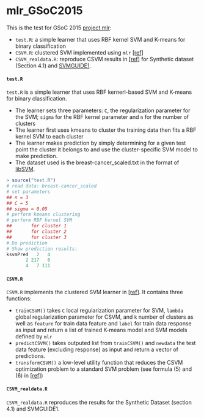 # mlr_GSoC2015
This is the test for GSoC 2015 [project mlr](https://github.com/berndbischl/mlr/wiki/GSOC-2015:-Implement-several-ensemble-SVMs-in-mlr):
* `test.R`: a simple learner that uses RBF kernel SVM and K-means for binary classification
* `CSVM.R`: clustered SVM implemented using `mlr` [[ref]](http://jmlr.org/proceedings/papers/v31/gu13b.html)
* `CSVM_realdata.R`: reproduce CSVM results in [[ref]](http://jmlr.org/proceedings/papers/v31/gu13b.html) for Synthetic dataset (Section 4.1) and [SVMGUIDE1](http://www.csie.ntu.edu.tw/~cjlin/libsvmtools/datasets/binary.html#svmguide1).

#### `test.R`
`test.R` is a simple learner that uses RBF kernerl-based SVM and K-means for binary classification.
* The learner sets three parameters: `C`, the regularization parameter for the SVM; `sigma` for the RBF kernel parameter and `n` for the number of clusters
* The learner first uses kmeans to cluster the training data then fits a RBF kernel SVM to each cluster
* The learner makes prediction by simply determining for a given test point the cluster it belongs to and use the cluster-specific SVM model to make prediction.
* The dataset used is the breast-cancer_scaled.txt in the format of [libSVM](http://www.csie.ntu.edu.tw/~cjlin/libsvmtools/datasets/binary.html).

```R
> source("test.R")
# read data: breast-cancer_scaled
# set parameters
## n = 3
## C = 5
## sigma = 0.05
# perform kmeans clustering
# perform RBF kernel SVM
##       for cluster 1
##       for cluster 2
##       for cluster 3
# Do prediction
# Show prediction results:
ksvmPred   2   4
       2 217   6
       4   7 111
```

#### `CSVM.R`
`CSVM.R` implements the clustered SVM learner in [[ref]](http://jmlr.org/proceedings/papers/v31/gu13b.html). It contains three functions:
* `trainCSVM()` takes `C` local regularization parameter for SVM, `lambda` global regularization parameter for CSVM, and `k` number of clusters as well as `feature` for train data feature and `label` for train data response as input and return a list of trained K-means model and SVM models defined by `mlr`
* `predictCSVM()` takes outputed list from `trainCSVM()` and `newdata` the test data feature (excluding response) as input and return a vector of predictions.
* `transformCSVM()` a low-level utility function that reduces the CSVM optimization problem to a standard SVM problem (see formula (5) and (6) in [[ref]](http://jmlr.org/proceedings/papers/v31/gu13b.html))

#### `CSVM_realdata.R`
`CSVM_realdata.R` reproduces the results for the Synthetic Dataset (section 4.1) and SVMGUIDE1.
